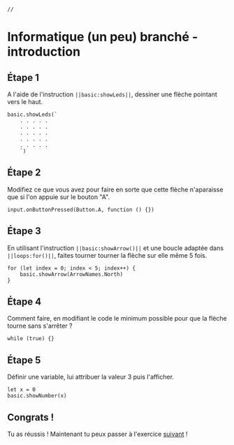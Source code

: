 ```template
//
```

# Informatique (un peu) branché - introduction

## Étape 1

A l'aide de l'instruction ``||basic:showLeds||``, dessiner une flèche pointant vers le haut.
```blocks
basic.showLeds(`
    . . . . .
    . . . . .
    . . . . .
    . . . . .
    . . . . .
    `)
```

## Étape 2

Modifiez ce que vous avez pour faire en sorte que cette flèche n'aparaisse
que si l'on appuie sur le bouton "A".

```blocks
input.onButtonPressed(Button.A, function () {})
```

## Étape 3

En utilisant l'instruction ``||basic:showArrow()||`` et une
boucle adaptée dans ``||loops:for()||``, faites tourner tourner la flèche sur elle même
5 fois.

```blocks
for (let index = 0; index < 5; index++) {
    basic.showArrow(ArrowNames.North)
}
```

## Étape 4

Comment faire, en modifiant le code le minimum possible pour que la flèche
tourne sans s'arrêter ?

```blocks
while (true) {}
```

## Étape 5

Définir une variable, lui attribuer la valeur 3 puis l'afficher.

```blocks
let x = 0
basic.showNumber(x)
```

## Congrats !

Tu as réussis ! Maintenant tu peux passer à l'exercice [suivant](https://makecode.microbit.org/#tutorial:github:manumario0/informatique-branche/premier-jeu) !